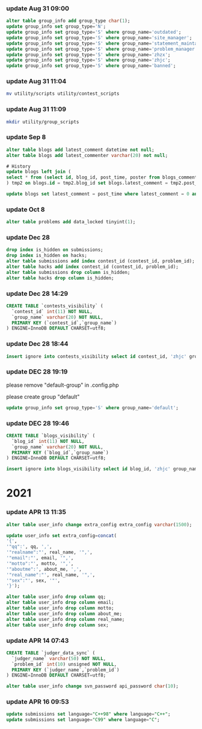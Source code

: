 ### update Aug 31 09:00
```sql
alter table group_info add group_type char(1);
update group_info set group_type='N';
update group_info set group_type='S' where group_name='outdated';
update group_info set group_type='S' where group_name='site_manager';
update group_info set group_type='S' where group_name='statement_maintainer';
update group_info set group_type='S' where group_name='problem_manager';
update group_info set group_type='S' where group_name='zhzx';
update group_info set group_type='S' where group_name='zhjc';
update group_info set group_type='S' where group_name='banned';
```

### update Aug 31 11:04
```bash
mv utility/scripts utility/contest_scripts
```

### update Aug 31 11:09
```bash
mkdir utility/group_scripts
```

### update Sep 8
```sql
alter table blogs add latest_comment datetime not null;
alter table blogs add latest_commenter varchar(20) not null;

# History
update blogs left join (
select * from (select id, blog_id, post_time, poster from blogs_comments order by id desc limit 1919810) tmp1 group by blog_id
) tmp2 on blogs.id = tmp2.blog_id set blogs.latest_comment = tmp2.post_time, blogs.latest_commenter = tmp2.poster;

update blogs set latest_comment = post_time where latest_comment = 0 and is_draft = 0;
```

### update Oct 8
```sql
alter table problems add data_locked tinyint(1);
```

### update Dec 28
```sql
drop index is_hidden on submissions;
drop index is_hidden on hacks;
alter table submissions add index contest_id (contest_id, problem_id);
alter table hacks add index contest_id (contest_id, problem_id);
alter table submissions drop column is_hidden;
alter table hacks drop column is_hidden;
```

### update Dec 28 14:29
```sql
CREATE TABLE `contests_visibility` (
  `contest_id` int(11) NOT NULL,
  `group_name` varchar(20) NOT NULL,
  PRIMARY KEY (`contest_id`,`group_name`)
) ENGINE=InnoDB DEFAULT CHARSET=utf8;
```

### update Dec 28 18:44
```sql
insert ignore into contests_visibility select id contest_id, 'zhjc' group_name from contests;
```

### update DEC 28 19:19
please remove "default-group" in .config.php

please create group "default"
```sql
update group_info set group_type='S' where group_name='default';
```

### update DEC 28 19:46
```sql
CREATE TABLE `blogs_visibility` (
  `blog_id` int(11) NOT NULL,
  `group_name` varchar(20) NOT NULL,
  PRIMARY KEY (`blog_id`,`group_name`)
) ENGINE=InnoDB DEFAULT CHARSET=utf8;
```

```sql
insert ignore into blogs_visibility select id blog_id, 'zhjc' group_name from blogs;
```

# 2021
### update APR 13 11:35
```sql
alter table user_info change extra_config extra_config varchar(1500);

update user_info set extra_config=concat(
'{',
'"qq":', qq, ',',
'"realname":"', real_name, '",',
'"email":"', email, '",',
'"motto":"', motto, '",',
'"aboutme":', about_me, ',',
'"real_name":"', real_name, '",',
'"sex":"', sex, '"',
'}');

alter table user_info drop column qq;
alter table user_info drop column email;
alter table user_info drop column motto;
alter table user_info drop column about_me;
alter table user_info drop column real_name;
alter table user_info drop column sex;
```

### update APR 14 07:43
```sql
CREATE TABLE `judger_data_sync` (
  `judger_name` varchar(50) NOT NULL,
  `problem_id` int(10) unsigned NOT NULL,
  PRIMARY KEY (`judger_name`,`problem_id`)
) ENGINE=InnoDB DEFAULT CHARSET=utf8;
```

```sql
alter table user_info change svn_password api_password char(10);
```

### update APR 16 09:53
```sql
update submissions set language="C++98" where language="C++";
update submissions set language="C99" where language="C";
```
